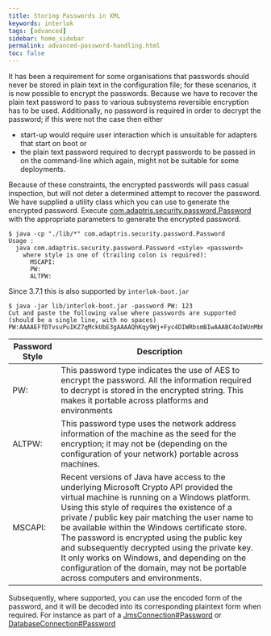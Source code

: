 ```yaml
---
title: Storing Passwords in XML
keywords: interlok
tags: [advanced]
sidebar: home_sidebar
permalink: advanced-password-handling.html
toc: false
---
```


It has been a requirement for some organisations that passwords should never be stored in plain text in the configuration file; for these scenarios, it is now possible to encrypt the passwords. Because we have to recover the plain text password to pass to various subsystems reversible encryption has to be used. Additionally, no password is required in order to decrypt the password; if this were not the case then either

- start-up would require user interaction which is unsuitable for adapters that start on boot or
- the plain text password required to decrypt passwords to be passed in on the command-line which again, might not be suitable for some deployments.

Because of these constraints, the encrypted passwords will pass casual inspection, but will not deter a determined attempt to recover the password. We have supplied a utility class which you can use to generate the encrypted password. Execute [com.adaptris.security.password.Password] with the appropriate parameters to generate the encrypted password.

```
$ java -cp "./lib/*" com.adaptris.security.password.Password
Usage :
  java com.adaptris.security.password.Password <style> <password>
    where style is one of (trailing colon is required):
      MSCAPI:
      PW:
      ALTPW:
```

Since 3.7.1 this is also supported by `interlok-boot.jar`
```
$ java -jar lib/interlok-boot.jar -password PW: 123
Cut and paste the following value where passwords are supported
(should be a single line, with no spaces)
PW:AAAAEFfDTvsuPuIKZ7qMckUbE3gAAAAQhKqy9Wj+Fyc4DIWRbsmBIwAAABC4oIWUnMb6MZNC6mCQqnj3
```

| Password Style | Description |
|----|----|
| PW: | This password type indicates the use of AES to encrypt the password. All the information required to decrypt is stored in the encrypted string. This makes it portable across platforms and environments
| ALTPW: | This password type uses the network address information of the machine as the seed for the encryption; it may not be (depending on the configuration of your network) portable across machines.
| MSCAPI: | Recent versions of Java have access to the underlying Microsoft Crypto API provided the virtual machine is running on a Windows platform. Using this style of requires the existence of a private / public key pair matching the user name to be available within the Windows certificate store. The password is encrypted using the public key and subsequently decrypted using the private key. It only works on Windows, and depending on the configuration of the domain, may not be portable across computers and environments.|

Subsequently, where supported, you can use the encoded form of the password, and it will be decoded into its corresponding plaintext form when required. For instance as part of a [JmsConnection#Password][] or [DatabaseConnection#Password][]


[com.adaptris.security.password.Password]: https://development.adaptris.net/javadocs/v3-snapshot/Interlok-API/com/adaptris/security/password/Password.html
[JmsConnection#Password]: https://development.adaptris.net/javadocs/v3-snapshot/Interlok-API/com/adaptris/core/jms/JmsConnection.html#setPassword-java.lang.String-
[DatabaseConnection#Password]: https://development.adaptris.net/javadocs/v3-snapshot/Interlok-API/com/adaptris/core/jdbc/DatabaseConnection.html#setPassword-java.lang.String-
